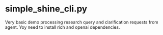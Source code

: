 # simple_shine_cli.py

Very basic demo processing research query and clarification requests from agent. Yoy need to install rich and openai dependencies.
